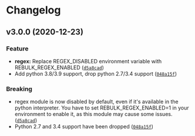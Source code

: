 Changelog
=========

<!--next-version-placeholder-->

## v3.0.0 (2020-12-23)
### Feature
* **regex:** Replace REGEX_DISABLED environment variable with REBULK_REGEX_ENABLED ([`d5a8cad`](https://github.com/Toilal/rebulk/commit/d5a8cad6281533ee549a46ca70e1a25e5777eda3))
* Add python 3.8/3.9 support, drop python 2.7/3.4 support ([`048a15f`](https://github.com/Toilal/rebulk/commit/048a15f90833ba8d33ea84d56e9955d31b514dc3))

### Breaking
* regex module is now disabled by default, even if it's available in the python interpreter. You have to set REBULK_REGEX_ENABLED=1 in your environment to enable it, as this module may cause some issues.  ([`d5a8cad`](https://github.com/Toilal/rebulk/commit/d5a8cad6281533ee549a46ca70e1a25e5777eda3))
* Python 2.7 and 3.4 support have been dropped  ([`048a15f`](https://github.com/Toilal/rebulk/commit/048a15f90833ba8d33ea84d56e9955d31b514dc3))
